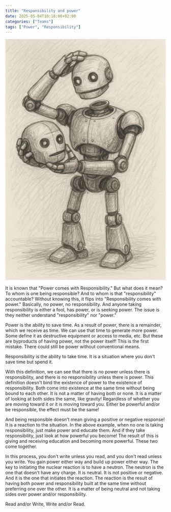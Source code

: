 ```yaml
---
title: "Responsibility and power"
date: 2025-05-04T10:18:00+02:00
categories: ["Teams"]
tags: ["Power", "Responsibility"]
---
```

![Head](head.png)

It is known that "Power comes with Responsibility." But what does it mean? To whom is one being responsible? And to whom is that "responsibility" accountable? Without knowing this, it flips into "Responsibility comes with power." Basically, no power, no responsibility. And anyone taking responsibility is either a fool, has power, or is seeking power. The issue is they neither understand "responsibility" nor "power."

Power is the ability to save time. As a result of power, there is a remainder, which we receive as time. We can use that time to generate more power. Some define it as destructive equipment or access to media, etc. But these are byproducts of having power, not the power itself! This is the first mistake. There could still be power without conventional means.

Responsibility is the ability to take time. It is a situation where you don't save time but spend it.

With this definition, we can see that there is no power unless there is responsibility, and there is no responsibility unless there is power. This definition doesn't bind the existence of power to the existence of responsibility. Both come into existence at the same time without being bound to each other. It is not a matter of having both or none. It is a matter of looking at both sides the same, like gravity! Regardless of whether you are moving toward it or it is moving toward you. Either be powerful and/or be responsible, the effect must be the same!

And being responsible doesn't mean giving a positive or negative response! It is a reaction to the situation. In the above example, when no one is taking responsibility, just make power and educate them. And if they take responsibility, just look at how powerful you become! The result of this is giving and receiving education and becoming more powerful. These two come together.

In this process, you don't write unless you read, and you don't read unless you write. You gain power either way and build up power either way. The key to initiating the nuclear reaction is to have a neutron. The neutron is the one that doesn't have any charge. It is neutral. It is not positive or negative. And it is the one that initiates the reaction. The reaction is the result of having both power and responsibility built at the same time without preferring one over the other. It is a matter of being neutral and not taking sides over power and/or responsibility.

Read and/or Write, Write and/or Read.

